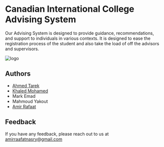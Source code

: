 
# Canadian International College Advising System

Our Advising System is designed to provide guidance, recommendations, and support to individuals in various contexts. It is designed to ease the registration process of the student and also take the load of off the advisors and supervisors.


![logo](https://github.com/Khaledmohamed16/Advising/assets/119670722/5ab401dd-2a14-45ea-9a8a-d3458ed4316b)

## Authors

- [Ahmed Tarek](https://github.com/Ahmed-Tarek-Abdellatif)
- [Khaled Mohamed](https://github.com/Khaledmohamed16)
- Mark Emad
- Mahmoud Yakout
- [Amir Rafaat](https://github.com/AmirRaafatNasry)

## Feedback

If you have any feedback, please reach out to us at amirraafatnasry@gmail.com
